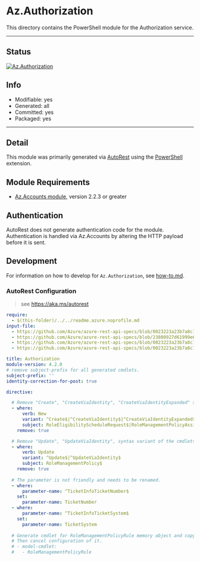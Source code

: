 <!-- region Generated -->
# Az.Authorization
This directory contains the PowerShell module for the Authorization service.

---
## Status
[![Az.Authorization](https://img.shields.io/powershellgallery/v/Az.Authorization.svg?style=flat-square&label=Az.Authorization "Az.Authorization")](https://www.powershellgallery.com/packages/Az.Authorization/)

## Info
- Modifiable: yes
- Generated: all
- Committed: yes
- Packaged: yes

---
## Detail
This module was primarily generated via [AutoRest](https://github.com/Azure/autorest) using the [PowerShell](https://github.com/Azure/autorest.powershell) extension.

## Module Requirements
- [Az.Accounts module](https://www.powershellgallery.com/packages/Az.Accounts/), version 2.2.3 or greater

## Authentication
AutoRest does not generate authentication code for the module. Authentication is handled via Az.Accounts by altering the HTTP payload before it is sent.

## Development
For information on how to develop for `Az.Authorization`, see [how-to.md](how-to.md).
<!-- endregion -->

### AutoRest Configuration
> see https://aka.ms/autorest

``` yaml
require:
  - $(this-folder)/../../readme.azure.noprofile.md
input-file:
  - https://github.com/Azure/azure-rest-api-specs/blob/0023223a23b7a8c1693f7d88678787e50fee6c96/specification/authorization/resource-manager/Microsoft.Authorization/preview/2020-10-01-preview/RoleManagementPolicy.json
  - https://github.com/Azure/azure-rest-api-specs/blob/23800927d61999e655f6fd7fd054deaa80385683/specification/authorization/resource-manager/Microsoft.Authorization/preview/2020-10-01-preview/RoleManagementPolicyAssignment.json
  - https://github.com/Azure/azure-rest-api-specs/blob/0023223a23b7a8c1693f7d88678787e50fee6c96/specification/authorization/resource-manager/Microsoft.Authorization/preview/2020-10-01-preview/RoleEligibilitySchedule.json
  - https://github.com/Azure/azure-rest-api-specs/blob/0023223a23b7a8c1693f7d88678787e50fee6c96/specification/authorization/resource-manager/Microsoft.Authorization/preview/2020-10-01-preview/RoleEligibilityScheduleRequest.json

title: Authorization
module-version: 4.2.0
# remove subject-prefix for all generated cmdlets.
subject-prefix: ''
identity-correction-for-post: true

directive:

  # Remove "Create", "CreateViaIdentity", "CreateViaIdentityExpanded" syntax variant of the cmdlets. Because of new cmdlet does unsupport.
  - where:
      verb: New
      variant: ^Create$|^CreateViaIdentity$|^CreateViaIdentityExpanded$
      subject: RoleEligibilityScheduleRequest$|RoleManagementPolicyAssignment$
    remove: true

  # Remove "Update", "UpdateViaIdentity", syntax variant of the cmdlets. Because of update cmdlet does unsupport.
  - where:
      verb: Update
      variant: ^Update$|^UpdateViaIdentity$
      subject: RoleManagementPolicy$
    remove: true
  
  # The parameter is not friendly and needs to be renamed.
  - where:
      parameter-name: ^TicketInfoTicketNumber$
    set:
      parameter-name: TicketNumber
  - where:
      parameter-name: ^TicketInfoTicketSystem$
    set:
      parameter-name: TicketSystem
      
  # Generate cmdlet for RoleManagementPolicyRule memory object and copy to the custom folder for rename cmdlet.
  # Then cancel configuration of it.   
  # - model-cmdlet:
  #   - RoleManagementPolicyRule
    
```
